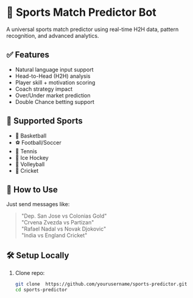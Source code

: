 # 🎯 Sports Match Predictor Bot

A universal sports match predictor using real-time H2H data, pattern recognition, and advanced analytics.

## ✅ Features

- Natural language input support
- Head-to-Head (H2H) analysis
- Player skill + motivation scoring
- Coach strategy impact
- Over/Under market prediction
- Double Chance betting support

## 🧠 Supported Sports

- 🏀 Basketball
- ⚽ Football/Soccer
- 🎾 Tennis
- 🏒 Ice Hockey
- 🏐 Volleyball
- 🏏 Cricket

## 🤖 How to Use

Just send messages like:

> "Dep. San Jose vs Colonias Gold"  
> "Crvena Zvezda vs Partizan"  
> "Rafael Nadal vs Novak Djokovic"  
> "India vs England Cricket"

## 🛠️ Setup Locally

1. Clone repo:
   ```bash
   git clone  https://github.com/yourusername/sports-predictor.git 
   cd sports-predictor